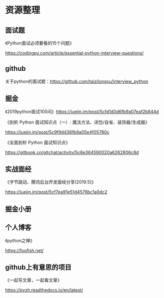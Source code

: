 # 资源整理

## 面试题

《Python面试必须要看的15个问题》

https://codingpy.com/article/essential-python-interview-questions/

## github

关于python的面试题：https://github.com/taizilongxu/interview_python

## 掘金

《2019python面试100问》https://juejin.im/post/5cfd1d0d6fb9a07eaf2b844d

《剖析 Python 面试知识点（一）: 魔法方法、闭包/自省、装饰器/生成器》

https://juejin.im/post/5c9f9d436fb9a05e4f05780c

《全面剖析 Python 面试知识点》

https://gitbook.cn/gitchat/activity/5c8e364590020a6262806c8d

## 实战面经

《字节跳动、腾讯后台开发面经分享(2019.5)》

https://juejin.im/post/5cf7ea91e51d4576bc1a0dc2

## 掘金小册

## 个人博客

《python之禅》

https://foofish.net/

## github上有意思的项目

《一起写文章，一起看文章》

https://pyzh.readthedocs.io/en/latest/
